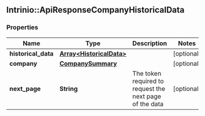 ## Intrinio::ApiResponseCompanyHistoricalData

### Properties
Name | Type | Description | Notes
------------ | ------------- | ------------- | -------------
**historical_data** | [**Array&lt;HistoricalData&gt;**](HistoricalData.md) |  | [optional] 
**company** | [**CompanySummary**](CompanySummary.md) |  | [optional] 
**next_page** | **String** | The token required to request the next page of the data | [optional] 


